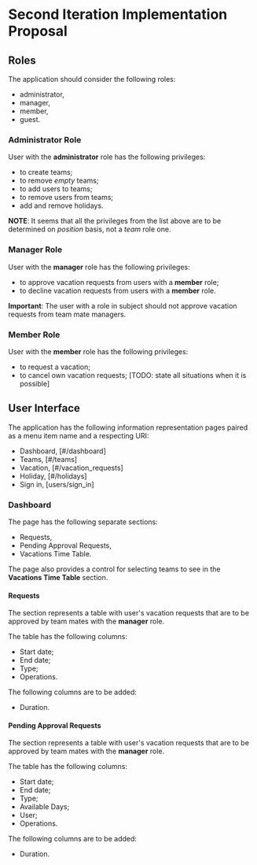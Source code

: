 #   Second Iteration Implementation Proposal

##  Roles
The application should consider the following roles:
  - administrator,
  - manager,
  - member,
  - guest.

### Administrator Role
User with the **administrator** role has the following privileges:
  - to create teams;
  - to remove _empty_ teams;
  - to add users to teams;
  - to remove users from teams;
  - add and remove holidays.

**NOTE**:
  It seems that all the privileges from the list above are
  to be determined on _position_ basis, not a _team_ role one.


### Manager Role
User with the **manager** role has the following privileges:
  - to approve vacation requests from users with a **member** role;
  - to decline vacation requests from users with a **member** role.

**Important**:
  The user with a role in subject should not approve vacation
  requests from team mate managers.


### Member Role
User with the **member** role has the following privileges:
  - to request a vacation;
  - to cancel own vacation requests; [TODO: state all situations when it is possible]



##  User Interface
The application has the following information representation pages
paired as a menu item name and a respecting URI:
  - Dashboard,  [#/dashboard]
  - Teams,      [#/teams]
  - Vacation,   [#/vacation_requests]
  - Holiday,    [#/holidays]
  - Sign in,    [users/sign_in]


### Dashboard
The page has the following separate sections:
  - Requests,
  - Pending Approval Requests,
  - Vacations Time Table.

The page also provides a control for selecting teams to see in
the **Vacations Time Table** section.

#### Requests
The section represents a table with user's vacation requests that are to be approved
by team mates with the **manager** role.

The table has the following columns:
  - Start date;
  - End date;
  - Type;
  - Operations.

The following columns are to be added:
  - Duration.

#### Pending Approval Requests
The section represents a table with user's vacation requests that are to be approved
by team mates with the **manager** role.

The table has the following columns:
  - Start date;
  - End date;
  - Type;
  - Available Days;
  - User;
  - Operations.

The following columns are to be added:
  - Duration.
